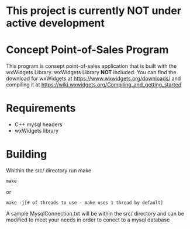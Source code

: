 # This project is currently NOT under active development

# Concept Point-of-Sales Program

This program is consept point-of-sales application that is built with the wxWidgets Library.
wxWidgets Library **NOT** included. You can find the download for wxWidgets at https://www.wxwidgets.org/downloads/ and compiling it at https://wiki.wxwidgets.org/Compiling_and_getting_started

# Requirements

* C++ mysql headers
* wxWidgets library

# Building

Whithin the src/ directory run make

    make

or

    make -j[# of threads to use - make uses 1 thread by default]

A sample MysqlConnection.txt will be within the src/ directory and can be modified to meet your needs in order to conect to a mysql database
